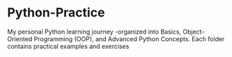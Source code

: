 # Python-Practice
My personal Python learning journey -organized into Basics, Object-Oriented Programming (OOP), and Advanced Python Concepts. Each folder contains practical examples and exercises
